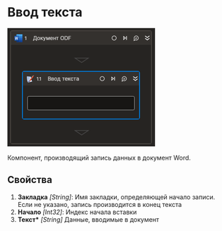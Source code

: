 # Ввод текста

![](<../../../../.gitbook/assets1/Cropped-InputText.png>)

Компонент, производящий запись данных в документ Word. 

## Свойства

1. **Закладка** *[String]*: Имя закладки, определяющей начало записи. Если не указано, запись производится в конец текста 
2. **Начало** *[Int32]*: Индекс начала вставки                                                                         
3. **Текст\*** *[String]* Данные, вводимые в документ                                                                   
